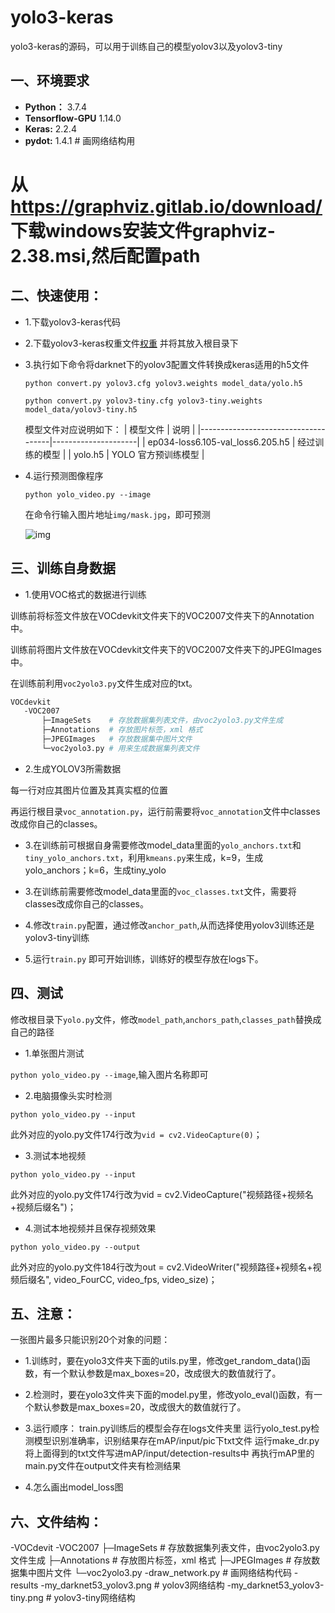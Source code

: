 # yolo3-keras

yolo3-keras的源码，可以用于训练自己的模型yolov3以及yolov3-tiny

## 一、环境要求

- **Python：** 3.7.4
- **Tensorflow-GPU** 1.14.0
- **Keras:** 2.2.4
- **pydot:** 1.4.1  # 画网络结构用
# 从 https://graphviz.gitlab.io/download/ 下载windows安装文件graphviz-2.38.msi,然后配置path

## 二、快速使用：

 - 1.下载yolov3-keras代码

 - 2.下载yolov3-keras权重文件[权重](https://pjreddie.com/media/files/yolov3.weights) 并将其放入根目录下

 - 3.执行如下命令将darknet下的yolov3配置文件转换成keras适用的h5文件

	`python convert.py yolov3.cfg yolov3.weights model_data/yolo.h5`

    `python convert.py yolov3-tiny.cfg yolov3-tiny.weights model_data/yolov3-tiny.h5`

	模型文件对应说明如下：
	| 模型文件                            | 说明                |
	|-------------------------------------|---------------------|
	| ep034\-loss6.105\-val\_loss6.205.h5 | 经过训练的模型      |
	| yolo\.h5                            | YOLO 官方预训练模型 |


 - 4.运行预测图像程序

	`python yolo_video.py --image`

	在命令行输入图片地址`img/mask.jpg`，即可预测

	![img](img/mask_output.jpg)


## 三、训练自身数据

 - 1.使用VOC格式的数据进行训练

 训练前将标签文件放在VOCdevkit文件夹下的VOC2007文件夹下的Annotation中。

 训练前将图片文件放在VOCdevkit文件夹下的VOC2007文件夹下的JPEGImages中。

 在训练前利用`voc2yolo3.py`文件生成对应的txt。

 ```sh
VOCdevkit
	-VOC2007
		├─ImageSets    # 存放数据集列表文件，由voc2yolo3.py文件生成
		├─Annotations  # 存放图片标签，xml 格式
		├─JPEGImages   # 存放数据集中图片文件
		└─voc2yolo3.py # 用来生成数据集列表文件
 ```

 - 2.生成YOLOV3所需数据

 每一行对应其图片位置及其真实框的位置

 再运行根目录`voc_annotation.py`，运行前需要将`voc_annotation`文件中classes改成你自己的classes。

 - 3.在训练前可根据自身需要修改model_data里面的`yolo_anchors.txt`和`tiny_yolo_anchors.txt`，利用`kmeans.py`来生成，k=9，生成yolo_anchors；k=6，生成tiny_yolo

 - 3.在训练前需要修改model_data里面的`voc_classes.txt`文件，需要将classes改成你自己的classes。

 - 4.修改`train.py`配置，通过修改`anchor_path`,从而选择使用yolov3训练还是yolov3-tiny训练

 - 5.运行`train.py` 即可开始训练，训练好的模型存放在logs下。


## 四、测试

 修改根目录下`yolo.py`文件，修改`model_path`,`anchors_path`,`classes_path`替换成自己的路径

 - 1.单张图片测试

 `python yolo_video.py --image`,输入图片名称即可

 - 2.电脑摄像头实时检测

 `python yolo_video.py --input`

  此外对应的yolo.py文件174行改为`vid = cv2.VideoCapture(0)`；

 - 3.测试本地视频

 `python yolo_video.py --input`

 此外对应的yolo.py文件174行改为vid = cv2.VideoCapture("视频路径+视频名+视频后缀名")；

 - 4.测试本地视频并且保存视频效果

 `python yolo_video.py --output`

 此外对应的yolo.py文件184行改为out = cv2.VideoWriter("视频路径+视频名+视频后缀名", video_FourCC, video_fps, video_size)；


## 五、注意：

  一张图片最多只能识别20个对象的问题：

 - 1.训练时，要在yolo3文件夹下面的utils.py里，修改get_random_data()函数，有一个默认参数是max_boxes=20，改成很大的数值就行了。

 - 2.检测时，要在yolo3文件夹下面的model.py里，修改yolo_eval()函数，有一个默认参数是max_boxes=20，改成很大的数值就行了。

 - 3.运行顺序：
 train.py训练后的模型会存在logs文件夹里
 运行yolo_test.py检测模型识别准确率，识别结果存在mAP/input/pic下txt文件
 运行make_dr.py将上面得到的txt文件写进mAP/input/detection-results中
 再执行mAP里的main.py文件在output文件夹有检测结果

 - 4.怎么画出model_loss图
 
## 六、文件结构：
-VOCdevit
	-VOC2007
			├─ImageSets    # 存放数据集列表文件，由voc2yolo3.py文件生成
			├─Annotations  # 存放图片标签，xml 格式
			├─JPEGImages   # 存放数据集中图片文件
			└─voc2yolo3.py
-draw_network.py     # 画网络结构代码
-results
 -my_darknet53_yolov3.png 		 # yolov3网络结构
 -my_darknet53_yolov3-tiny.png # yolov3-tiny网络结构